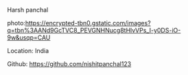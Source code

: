 Harsh panchal

photo:https://encrypted-tbn0.gstatic.com/images?q=tbn%3AANd9GcTVC8_PEVGNHNucg8tHlvVPs_I-y0DS-iO-9w&usqp=CAU

Location: India

Github: https://github.com/nishitpanchal123
